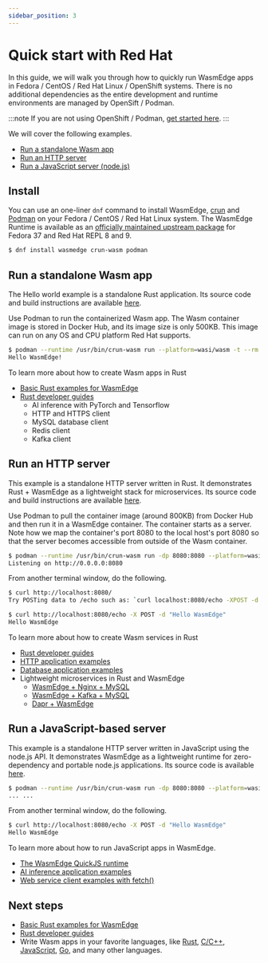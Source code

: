 ```yaml
---
sidebar_position: 3
---
```


# Quick start with Red Hat

In this guide, we will walk you through how to quickly run WasmEdge apps in Fedora / CentOS / Red Hat Linux / OpenShift systems. There is no additional dependencies as the entire development and runtime environments are managed by OpenSift / Podman.

:::note
If you are not using OpenShift / Podman, [get started here](quick_start).
:::

We will cover the following examples.

- [Run a standalone Wasm app](#run-a-standalone-wasm-app)
- [Run an HTTP server](#run-an-http-server)
- [Run a JavaScript server (node.js)](#run-a-javascript-based-server)

## Install

You can use an one-liner `dnf` command to install WasmEdge, [crun](https://github.com/containers/crun) and [Podman](https://www.redhat.com/en/topics/containers/what-is-podman) on your Fedora / CentOS / Red Hat Linux system. The WasmEdge Runtime is available as an [officially maintained upstream package](https://packages.fedoraproject.org/pkgs/wasmedge/wasmedge/index.html) for Fedora 37 and Red Hat REPL 8 and 9.

```bash
$ dnf install wasmedge crun-wasm podman
```

## Run a standalone Wasm app

The Hello world example is a standalone Rust application. Its source code and build instructions are available [here](https://github.com/second-state/rust-examples/tree/main/hello).

Use Podman to run the containerized Wasm app. The Wasm container image is stored in Docker Hub, and its image size is only 500KB. This image can run on any OS and CPU platform Red Hat supports.

```bash
$ podman --runtime /usr/bin/crun-wasm run --platform=wasi/wasm -t --rm docker.io/secondstate/rust-example-hello:latest
Hello WasmEdge!
```

To learn more about how to create Wasm apps in Rust

- [Basic Rust examples for WasmEdge](https://github.com/second-state/rust-examples)
- [Rust developer guides](../../category/develop-wasm-apps-in-rust)
  - AI inference with PyTorch and Tensorflow
  - HTTP and HTTPS client
  - MySQL database client
  - Redis client
  - Kafka client

## Run an HTTP server

This example is a standalone HTTP server written in Rust. It demonstrates Rust + WasmEdge as a lightweight stack for microservices. Its source code and build instructions are available [here](https://github.com/second-state/rust-examples/tree/main/server).

Use Podman to pull the container image (around 800KB) from Docker Hub and then run it in a WasmEdge container. The container starts as a server. Note how we map the container's port 8080 to the local host's port 8080 so that the server becomes accessible from outside of the Wasm container.

```bash
$ podman --runtime /usr/bin/crun-wasm run -dp 8080:8080 --platform=wasi/wasm -t --rm docker.io/secondstate/rust-example-server:latest
Listening on http://0.0.0.0:8080
```

From another terminal window, do the following.

```bash
$ curl http://localhost:8080/
Try POSTing data to /echo such as: `curl localhost:8080/echo -XPOST -d 'hello world'`

$ curl http://localhost:8080/echo -X POST -d "Hello WasmEdge"
Hello WasmEdge
```

To learn more about how to create Wasm services in Rust

- [Rust developer guides](../../category/develop-wasm-apps-in-rust)
- [HTTP application examples](https://github.com/WasmEdge/wasmedge_hyper_demo)
- [Database application examples](https://github.com/WasmEdge/wasmedge-db-examples)
- Lightweight microservices in Rust and WasmEdge
  - [WasmEdge + Nginx + MySQL](https://github.com/second-state/microservice-rust-mysql)
  - [WasmEdge + Kafka + MySQL](https://github.com/docker/awesome-compose/tree/master/wasmedge-kafka-mysql)
  - [Dapr + WasmEdge](https://github.com/second-state/dapr-wasm)

## Run a JavaScript-based server

This example is a standalone HTTP server written in JavaScript using the node.js API. It demonstrates WasmEdge as a lightweight runtime for zero-dependency and portable node.js applications. Its source code is available [here](https://github.com/second-state/wasmedge-quickjs/tree/main/example_js/docker_wasm/server).

```bash
$ podman --runtime /usr/bin/crun-wasm run -dp 8080:8080 --platform=wasi/wasm -t --rm docker.io/secondstate/node-example-server:latest
... ...
```

From another terminal window, do the following.

```bash
$ curl http://localhost:8080/echo -X POST -d "Hello WasmEdge"
Hello WasmEdge
```

To learn more about how to run JavaScript apps in WasmEdge.

- [The WasmEdge QuickJS runtime](https://github.com/second-state/wasmedge-quickjs)
- [AI inference application examples](https://github.com/second-state/wasmedge-quickjs/tree/main/example_js/tensorflow_lite_demo)
- [Web service client examples with fetch()](https://github.com/second-state/wasmedge-quickjs/blob/main/example_js/wasi_http_fetch.js)

## Next steps

- [Basic Rust examples for WasmEdge](https://github.com/second-state/rust-examples)
- [Rust developer guides](../../category/develop-wasm-apps-in-rust)
- Write Wasm apps in your favorite languages, like [Rust](../../category/develop-wasm-apps-in-rust), [C/C++](../../category/develop-wasm-apps-in-cc), [JavaScript](../../category/develop-wasm-apps-in-javascript), [Go](../../category/develop-wasm-apps-in-go), and many other languages.
